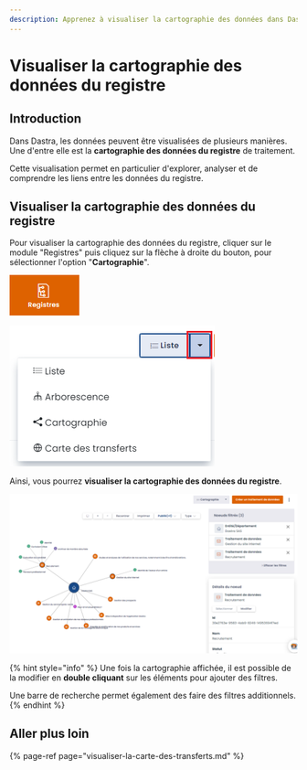 ```yaml
---
description: Apprenez à visualiser la cartographie des données dans Dastra.
---
```


# Visualiser la cartographie des données du registre

## Introduction

Dans Dastra, les données peuvent être visualisées de plusieurs manières. Une d'entre elle est la **cartographie des données du registre** de traitement.

Cette visualisation permet en particulier d'explorer, analyser et de comprendre les liens entre les données du registre.

## Visualiser la cartographie des données du registre

Pour visualiser la cartographie des données du registre, cliquer sur le module "Registres" puis  cliquez sur la flèche à droite du bouton, pour sélectionner l'option "**Cartographie**".



![Module &quot;Registres&quot;](../../.gitbook/assets/image%20%28208%29.png)

![Fl&#xE8;che &#xE0; droite du bouton &amp; menu d&#xE9;roulant](../../.gitbook/assets/image%20%28203%29.png)

Ainsi, vous pourrez **visualiser la cartographie des données du registre**.

![Exemple de cartographie](../../.gitbook/assets/image%20%28119%29.png)

{% hint style="info" %}
Une fois la cartographie affichée, il est possible de la modifier en **double cliquant** sur les éléments pour ajouter des filtres.

Une barre de recherche permet également des faire des filtres additionnels.
{% endhint %}

## Aller plus loin

{% page-ref page="visualiser-la-carte-des-transferts.md" %}

